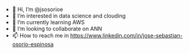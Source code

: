 - 👋 Hi, I’m @jsosorioe
- 👀 I’m interested in data science and clouding
- 🌱 I’m currently learning AWS
- 💞️ I’m looking to collaborate on ANN
- 📫 How to reach me in https://www.linkedin.com/in/jose-sebastian-osorio-espinosa

<!---
jsosorioe/jsosorioe is a ✨ special ✨ repository because its `README.md` (this file) appears on your GitHub profile.
You can click the Preview link to take a look at your changes.
--->
